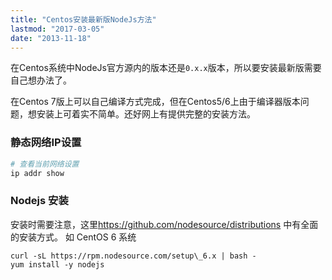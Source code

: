```yaml
---
title: "Centos安装最新版NodeJs方法"
lastmod: "2017-03-05"
date: "2013-11-18"
---
```


在Centos系统中NodeJs官方源内的版本还是`0.x.x`版本，所以要安装最新版需要自己想办法了。

在Centos 7版上可以自己编译方式完成，但在Centos5/6上由于编译器版本问题，想安装上可着实不简单。还好网上有提供完整的安装方法。

### 静态网络IP设置

```sh
# 查看当前网络设置
ip addr show
```



### Nodejs 安装

安装时需要注意，这里<https://github.com/nodesource/distributions> 中有全面的安装方式。 如 CentOS 6 系统

```
curl -sL https://rpm.nodesource.com/setup\_6.x | bash -
yum install -y nodejs
```
